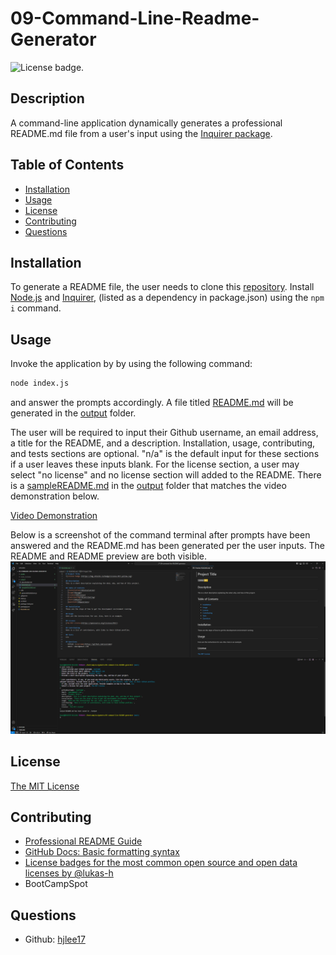 # 09-Command-Line-Readme-Generator
![License badge.](https://img.shields.io/badge/License-MIT-yellow.svg) 

## Description
A command-line application dynamically generates a professional README.md file from a user's input using the [Inquirer package](https://www.npmjs.com/package/inquirer/v/8.2.4).

## Table of Contents
- [Installation](#installation)
- [Usage](#usage)
- [License](#license)
- [Contributing](#contributing)
- [Questions](#questions)

## Installation
To generate a README file, the user needs to clone this [repository](https://github.com/hjlee17/09-command-line-README-generator/). Install [Node.js](https://nodejs.org/) and [Inquirer](https://www.npmjs.com/package/inquirer/v/8.2.4), (listed as a dependency in package.json) using the ```npm i``` command.

## Usage
Invoke the application by by using the following command:
```bash
node index.js
``` 
and answer the prompts accordingly. A file titled [README.md](./output/README.md) will be generated in the [output](./output) folder.

The user will be required to input their Github username, an email address, a title for the README, and a description. Installation, usage, contributing, and tests sections are optional. "n/a" is the default input for these sections if a user leaves these inputs blank. For the license section, a user may select "no license" and no license section will added to the README. There is a [sampleREADME.md](./output/sampleREADME.md) in the [output](./output) folder that matches the video demonstration below.

[Video Demonstration](https://drive.google.com/file/d/1yPh4bWqoHhy9Bm8UxdgViddwZzs9PWAW/view?usp=sharing/)  

Below is a screenshot of the command terminal after prompts have been answered and the README.md has been generated per the user inputs. The README and README preview are both visible.  
![Screenshot](./assets/sc-01.PNG)

## License
[The MIT License](https://opensource.org/licenses/MIT/)

## Contributing
- [Professional README Guide](https://coding-boot-camp.github.io/full-stack/github/professional-readme-guide)
- [GitHub Docs: Basic formatting syntax](https://docs.github.com/en/get-started/writing-on-github/getting-started-with-writing-and-formatting-on-github/basic-writing-and-formatting-syntax)
- [License badges for the most common open source and open data licenses by @lukas-h](https://gist.github.com/lukas-h/2a5d00690736b4c3a7ba#gnu-agpl-v3)
- BootCampSpot

## Questions
- Github: [hjlee17](https://github.com/hjlee17)
